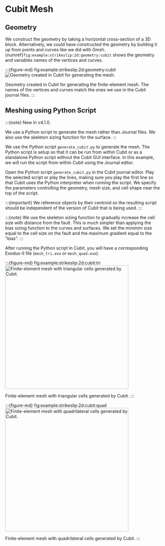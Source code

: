 # Cubit Mesh

## Geometry

We construct the geometry by taking a horizontal cross-section of a 3D block.
Alternatively, we could have constructed the geometry by building it up from points and curves like we did with Gmsh.
{numref}`fig:example:strikeslip:2d:geometry:cubit` shows the geometry and variables names of the vertices and curves.

:::{figure-md} fig:example:strikeslip:2d:geometry:cubit
<img src="figs/geometry-cubit.*" alt="Geometry created in Cubit for generating the mesh." scale="75%"/>

Geometry created in Cubit for generating the finite-element mesh.
The names of the vertices and curves match the ones we use in the Cubit journal files.
:::

## Meshing using Python Script

:::{note}
New in v4.1.0.

We use a Python script to generate the mesh rather than Journal files.
We also use the skeleton sizing function for the surface.
:::

We use the Python script `generate_cubit.py` to generate the mesh.
The Python script is setup so that it can be run from within Cubit or as a standalone Python script without the Cubit GUI interface.
In this example, we will run the script from within Cubit using the Journal editor.

Open the Python script `generate_cubit.py` in the Cubit journal editor.
Play the selected script or play the lines, making sure you play the first line so that Cubit uses the Python interpreter when running the script.
We specify the parameters controlling the geometry, mesh size, and cell shape near the top of the script.

:::{important}
We reference objects by their centroid so the resulting script should be independent of the version of Cubit that is being used.
:::

:::{note}
We use the skeleton sizing function to gradually increase the cell size with distance from the fault.
This is much simpler than applying the bias sizing function to the curves and surfaces.
We set the minimim size equal to the cell size on the fault and the maximum gradient equal to the "bias".
:::

After running the Python script in Cubit, you will have a corresponding Exodus-II file (`mesh_tri.exo` or `mesh_quad.exo`).

:::{figure-md} fig:example:strikeslip:2d:cubit:tri
<img src="figs/cubit-tri.*" alt="Finite-element mesh with triangular cells generated by Cubit." width="400px"/>

Finite-element mesh with triangular cells generated by Cubit.
:::

:::{figure-md} fig:example:strikeslip:2d:cubit:quad
<img src="figs/cubit-quad.*" alt="Finite-element mesh with quadrilateral cells generated by Cubit." width="400px"/>

Finite-element mesh with quadrilateral cells generated by Cubit.
:::
